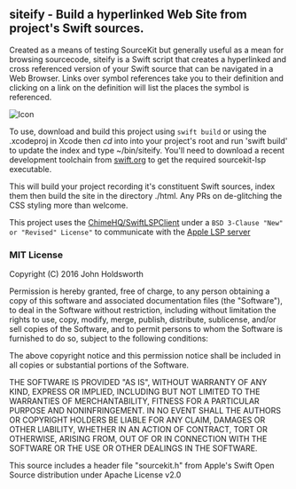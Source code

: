 
## siteify - Build a hyperlinked Web Site from project's Swift sources.

Created as a means of testing SourceKit but generally useful as a mean for browsing
sourcecode, siteify is a Swift script that creates a
hyperlinked and cross referenced version of your Swift source that can be navigated
in a Web Browser. Links over symbol references take you to their definition and
clicking on a link on the definition will list the places the symbol is referenced.

![Icon](http://injectionforxcode.johnholdsworth.com/siteify2.png)

To use, download and build this project using `swift build` or using the
.xcodeproj in Xcode then _cd_ into into your project's root and run 'swift build'
to update the index and type ~/bin/siteify. You'll need to download a recent
development toolchain from [swift.org](https://swift.org/download/) to get the
required sourcekit-lsp executable.

This will build your project recording it's constituent Swift sources, index them
then build the site in the directory ./html. Any PRs on de-glitching the CSS styling
more than welcome.


This project uses the [ChimeHQ/SwiftLSPClient](https://github.com/ChimeHQ/SwiftLSPClient) under a `BSD 3-Clause "New" or "Revised" License"` to communicate with the [Apple LSP server](https://github.com/apple/sourcekit-lsp)

### MIT License

Copyright (C) 2016 John Holdsworth

Permission is hereby granted, free of charge, to any person obtaining a copy of this software and associated 
documentation files (the "Software"), to deal in the Software without restriction, including without limitation 
the rights to use, copy, modify, merge, publish, distribute, sublicense, and/or sell copies of the Software, 
and to permit persons to whom the Software is furnished to do so, subject to the following conditions:

The above copyright notice and this permission notice shall be included in all copies or substantial 
portions of the Software.

THE SOFTWARE IS PROVIDED "AS IS", WITHOUT WARRANTY OF ANY KIND, EXPRESS OR IMPLIED, INCLUDING BUT NOT 
LIMITED TO THE WARRANTIES OF MERCHANTABILITY, FITNESS FOR A PARTICULAR PURPOSE AND NONINFRINGEMENT. 
IN NO EVENT SHALL THE AUTHORS OR COPYRIGHT HOLDERS BE LIABLE FOR ANY CLAIM, DAMAGES OR OTHER LIABILITY, 
WHETHER IN AN ACTION OF CONTRACT, TORT OR OTHERWISE, ARISING FROM, OUT OF OR IN CONNECTION WITH THE 
SOFTWARE OR THE USE OR OTHER DEALINGS IN THE SOFTWARE.

This source includes a header file "sourcekit.h" from Apple's Swift Open Source distribution under Apache License v2.0
